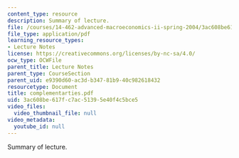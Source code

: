 ```yaml
---
content_type: resource
description: Summary of lecture.
file: /courses/14-462-advanced-macroeconomics-ii-spring-2004/3ac608be617fc7ac51395e40f4c5bce5_complementarties.pdf
file_type: application/pdf
learning_resource_types:
- Lecture Notes
license: https://creativecommons.org/licenses/by-nc-sa/4.0/
ocw_type: OCWFile
parent_title: Lecture Notes
parent_type: CourseSection
parent_uid: e9390d60-ac3d-b347-81b9-40c982618432
resourcetype: Document
title: complementarties.pdf
uid: 3ac608be-617f-c7ac-5139-5e40f4c5bce5
video_files:
  video_thumbnail_file: null
video_metadata:
  youtube_id: null
---
```

Summary of lecture.